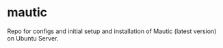 # mautic
Repo for configs and initial setup and installation of Mautic (latest version) on Ubuntu Server. 
